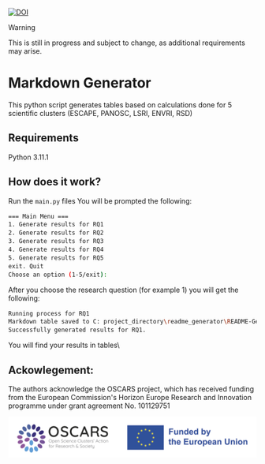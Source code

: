 [![DOI](https://zenodo.org/badge/924451715.svg)](https://doi.org/10.5281/zenodo.14925168)

> [!WARNING]
> This is still in progress and subject to change, as additional requirements may arise.
> 
# Markdown Generator

This python script generates tables based on calculations done for 5 scientific clusters (ESCAPE, PANOSC, LSRI, ENVRI, RSD)

## Requirements
Python 3.11.1

## How does it work?

Run the `main.py` files
You will be prompted the following:
  ```bash
  === Main Menu ===
  1. Generate results for RQ1
  2. Generate results for RQ2
  3. Generate results for RQ3
  4. Generate results for RQ4
  5. Generate results for RQ5
  exit. Quit
  Choose an option (1-5/exit): 
  ```

After you choose the research question (for example 1) you will get the following:
  ```bash
  Running process for RQ1
  Markdown table saved to C: project_directory\readme_generator\README-Generator\tables\results_rq1.md
  Successfully generated results for RQ1.
 ```
 
You will find your results in tables\

## Ackowlegement:
The authors acknowledge the OSCARS project, which has received funding from the European Commission's Horizon Europe Research and Innovation programme under grant agreement No. 101129751

<img src="logo.png" alt="logo"/>
